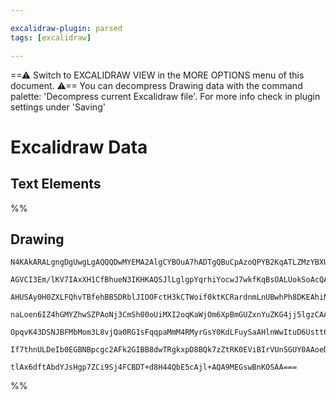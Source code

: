 ```yaml
---

excalidraw-plugin: parsed
tags: [excalidraw]

---
```

==⚠  Switch to EXCALIDRAW VIEW in the MORE OPTIONS menu of this document. ⚠== You can decompress Drawing data with the command palette: 'Decompress current Excalidraw file'. For more info check in plugin settings under 'Saving'


# Excalidraw Data
## Text Elements
%%
## Drawing
```compressed-json
N4KAkARALgngDgUwgLgAQQQDwMYEMA2AlgCYBOuA7hADTgQBuCpAzoQPYB2KqATLZMzYBXUtiRoIACyhQ4zZAHoFAc0JRJQgEYA6bGwC2CgF7N6hbEcK4OCtptbErHALRY8RMpWdx8Q1TdIEfARcZgRmBShcZQUebQBWbQAGGjoghH0EDihmbgBtcDBQMBLoLChuCAARcgpCDmVeJJ4AFmckgE5nHnjUAEYAZgSk7RaRtwISWu0Jj1rUksgAM04o

AGVCI3Em/lKV7IAxXH1CfBhueN3IKHKAQSJlLglgpYqrhiYocwJ7wkfKqBsOALUokSoAcQAWppsJhbmwAGog67wbZlTBvQqQTDcFqXLEQc5oZx9PqJFp4gZ9HrvOrEdQXJJ9BJ9DrxAAcPU6HQ6ePekgQf2k3BpBOsymC3CS72YUFIbAA1ggAMJsfBsUiVADEfQQut1yIgmlw2AVynlQg4xFV6s1Ejl1mYcFwgWyhqWp3wa1gkokkhNGkChtl8qV

AHUSAy0H0ZXLFQhvTBfehBB5DRblJIOOFctH3kCTWoif0ktKCRardnmLnUBwhPh8DKEAhiNxOQB2Dp8AmMFjsJ6oAbvXusTgAOU4YlxPCS7IAbPF2+32e8hHBiLgbq3o+2eLv2e3Zx1OkOCYRmFV0lvuHKhAh3ubhHAAJLEGt5AC6700witAFFgkybJ3y/AkiA4BVuDrBt3nVU0W24JYCDCd49GyXB6iYV8oPrRsCQ1P56gIAAVcpKhqSh6kaGdW

naLoen6IZ4hGMYZhwSZPAoNj3CmSh00oUiMXI2oqKaWjOm6XpBmGUZxnYuZKG4jj5lgzCAAlBUzCpo20UVFggXAhEBAAlcJNm2W97zPK0sEqXAUkKABfcBQMgXA4Dgb1N22YprgFTJKg3UhIN2BhCAQCgACETTNCtrTVDVtSWZKUpBCBsBEV0oGfG59G9UMVQSu10B1PUyrSjLSCynKMmi01H0teLbQBcgOCdF0skxUpKuq3KDk9RNkwgVMwVCnr

OpqvK43DSNJBFMbMom3L8vjQa0RG1sFqqpaMmM4RMyrGsY0KdLFuySaAHlnWwItuD6Ustt6jIDlWI4TjOC5Hp2/QXuyDYthFMturO7LcsEqBfn+Z4EFeCqQcmrzSAhqq2AoAVcG3WtcK+87cr/K1bhRtGQkxgyibh7bcYyQn5QoYjUUqOK0uYbB5QbAANbg507UKWbZ/AAE0ubnOcEniFo5wPfFSiMNgDG4XzIHoAg7zupycdB3bf2IQ7Ge1tLzR

If7thnULDeIb0EGBNBpcgc2AFk2GIBB8dwTRgkxpD8BQk7zZtRK0EViBIrVUnSGUY0AAoeD6dtqF4WP45juPUBGeIAEpDVM5R6xdRmI9waOBmlXhi6TsvU4STP1ZO8a/umhArq+Tga2gvC9nITJTJs0gqIVgksjdj2b1IO9UKIa3UEs94OGOCzR6s/ThCgcD57vGvSjsAArBBsByNZZ7gR3ndd92ELQL2fdKE0vkYYi5fwfv9NgRBKjCYI9/7Q0M

tlAx6dftAbdYJsHgp7ZCi9Sj4FCBDT+d8H44QbE5cAjl+AQA9MEGswBnKOSAA===
```
%%